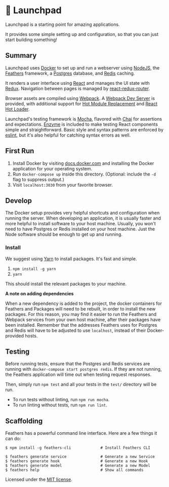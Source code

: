 # 🚀  Launchpad

Launchpad is a starting point for amazing applications.

It provides some simple setting up and configuration, so that you can just start building something!

## Summary

Launchpad uses [Docker](http://www.docker.com) to set up and run a webserver using [NodeJS](https://nodejs.org/en/), the [Feathers](http://feathersjs.com) framework, a [Postgres](http://postgresql.org) database, and [Redis](http://redis.io) caching.

It renders a user interface using [React](https://facebook.github.io/react/) and manages the UI state with [Redux](http://redux.js.org).
Navigation between pages is managed by [react-redux-router](https://github.com/reactjs/react-router-redux).

Browser assets are compiled using [Webpack](https://webpack.js.org).
A [Webpack Dev Server](https://webpack.github.io/docs/webpack-dev-server.html) is provided, with additional support for [Hot Module Replacement](https://webpack.github.io/docs/hot-module-replacement.html) and [React Hot Loader](http://gaearon.github.io/react-hot-loader/).

Launchpad's testing framework is [Mocha](http://mochajs.org), flavored with [Chai](http://chaijs.com) for assertions and expectations.
[Enzyme](http://airbnb.io/enzyme/) is included to make testing React components simple and straightforward.
Basic style and syntax patterns are enforced by [eslint](http://eslint.org), but it's also helpful for catching syntax errors as well.

## First Run

1. Install Docker by visiting [docs.docker.com](docs.docker.com) and installing the Docker application for your operating system.
2. Run `docker-compose up` inside this directory. (Optional: include the `-d` flag to suppress output.)
3. Visit `localhost:3030` from your favorite browser.

## Develop

The Docker setup provides very helpful shortcuts and configuration when running the server.
When developing an application, it is usually faster and more helpful to install software to your host machine.
Usually, you won't need to have Postgres or Redis installed on your host machine.
Just the Node software should be enough to get up and running.

### Install

We suggest using [Yarn](https://yarnpkg.com) to install packages.
It's fast and simple.

1. `npm install -g yarn`
2. `yarn`

This should install the relevant packages to your machine.

**A note on adding dependencies**

When a new dependency is added to the project, the docker containers for Feathers and Packages will need to be rebuilt, in order to install the new packages. For this reason, you may find it easier to run the Feathers and Webpack services from your own host machine, after their packages have been installed. Remember that the addresses Feathers uses for Postgres and Redis will have to be adjusted to use `localhost`, instead of their Docker-provided hosts.

## Testing

Before running tests, ensure that the Postgres and Redis services are running with `docker-compose start postgres redis`. If they are not running, the Feathers application will time out when testing request responses.

Then, simply run `npm test` and all your tests in the `test/` directory will be run.

- To run tests without linting, run `npm run mocha`.
- To run linting without tests, run `npm run lint`.

## Scaffolding

Feathers has a powerful command line interface. Here are a few things it can do:

```
$ npm install -g feathers-cli             # Install Feathers CLI

$ feathers generate service               # Generate a new Service
$ feathers generate hook                  # Generate a new Hook
$ feathers generate model                 # Generate a new Model
$ feathers help                           # Show all commands
```

Licensed under the [MIT license](LICENSE).
